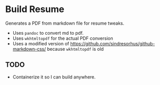 # Build Resume
Generates a PDF from markdown file for resume tweaks.

* Uses `pandoc` to convert md to pdf.
* Uses `wkhtmltopdf` for the actual PDF conversion
* Uses a modified version of https://github.com/sindresorhus/github-markdown-css/ because `wkhtmltopdf` is old

## TODO
* Containerize it so I can build anywhere.
